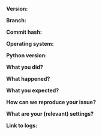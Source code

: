 <!---
Reporting Issues:
  * To ensure that a developer has enough information to work with please include all of the information below.
    Please provide as much detail as possible. Screenshots can be very useful to see the problem.
  * Use proper markdown syntax to structure your post (i.e. code/log in code blocks).
    See: https://help.github.com/articles/basic-writing-and-formatting-syntax/
  * Include a link to your **FULL** log file that has the error(not just a few lines!).
    Please use [Gist](http://gist.github.com) or [Pastebin](http://pastebin.com/).

Feature Requests:
  * Feature requests are handled on FeatHub: http://feathub.com/drzoidberg33/plexpy
  * Do not post them on the GitHub issues tracker.
-->

**Version:**

**Branch:**

**Commit hash:**

**Operating system:**

**Python version:**

**What you did?**

**What happened?**

**What you expected?**

**How can we reproduce your issue?**
<!-- Provide a detailed step-by-step. -->

**What are your (relevant) settings?**

**Link to logs:**


<!--
Close your issue when it's solved! If you found the solution yourself please comment so that others benefit from it.
-->
